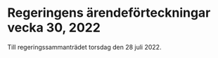 # Regeringens ärendeförteckningar vecka 30, 2022

Till regeringssammanträdet torsdag den 28 juli 2022\.
